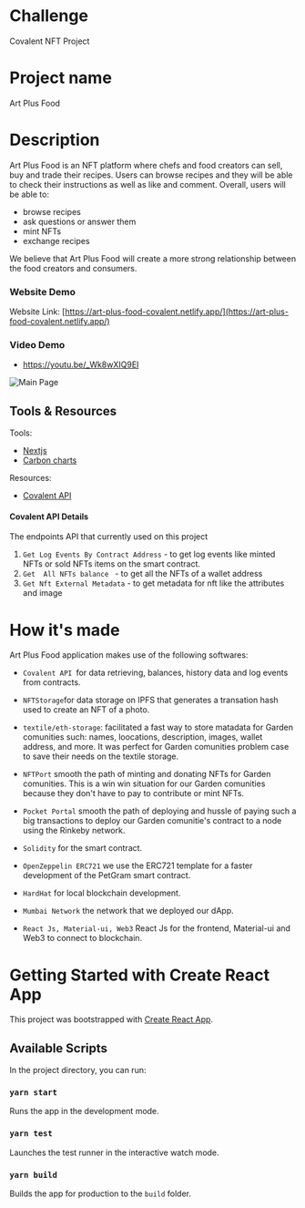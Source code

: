 # Challenge
Covalent NFT Project
# Project name
Art Plus Food

# Description
Art Plus Food is an NFT platform where chefs and food creators can sell, buy and trade their recipes.
Users can browse recipes and they will be able to check their instructions as well as like and comment.
Overall, users will be able to:
- browse recipes
- ask questions or answer them
- mint NFTs
- exchange recipes

We believe that Art Plus Food will create a more strong relationship between the food creators and consumers.

### Website Demo
Website Link: [https://art-plus-food-covalent.netlify.app/](https://art-plus-food-covalent.netlify.app/)


### Video Demo

- https://youtu.be/_Wk8wXIQ9EI


![Main Page](https://raw.githubusercontent.com/electrone901/Art-Plus-Food-unstoppable-domain/main/preview.png?token=GHSAT0AAAAAABRPZ4RYLIMOVJIAWPKABUO2YQG4IRA)



## Tools & Resources

Tools:
- [Nextjs](https://nextjs.org/)
- [Carbon charts](https://www.carbondesignsystem.com/data-visualization/simple-charts/)

Resources:
- [Covalent API](https://www.covalenthq.com/)

#### Covalent API Details
The endpoints API that currently used on this project
1. `` Get Log Events By Contract Address `` -  to get log events like minted NFTs or sold NFTs items on the smart contract.
2. `` Get  All NFTs balance  `` - to get all the NFTs of a wallet address
3. `` Get Nft External Metadata `` - to get metadata for nft like the attributes and image

# How it's made

Art Plus Food application makes use of the following softwares:

- `Covalent API `for data retrieving, balances, history data and log events from contracts.

- `NFTStorage`for data storage on IPFS that generates a transation hash used to create an NFT of a photo.

- `textile/eth-storage`: facilitated a fast way to store matadata for Garden comunities such: names, loocations, description, images, wallet address, and more. It was perfect for Garden comunities problem case to save their needs on the textile storage.

- `NFTPort` smooth the path of minting and donating NFTs for Garden comunities. This is a win win situation for our Garden comunities because they don't have to pay to contribute or mint NFTs.

- `Pocket Portal` smooth the path of deploying and hussle of paying such a big transactions to deploy our Garden comunitie's contract to a node using the Rinkeby network.


- `Solidity` for the smart contract.

- `OpenZeppelin ERC721` we use the ERC721 template for a faster development of the PetGram smart contract.

- `HardHat` for local blockchain development.

- `Mumbai Network` the network that we deployed our dApp.

- `React Js, Material-ui, Web3` React Js for the frontend, Material-ui and Web3 to connect to blockchain.

# Getting Started with Create React App

This project was bootstrapped with [Create React App](https://github.com/facebook/create-react-app).

## Available Scripts

In the project directory, you can run:

### `yarn start`

Runs the app in the development mode.

### `yarn test`

Launches the test runner in the interactive watch mode.

### `yarn build`

Builds the app for production to the `build` folder.
